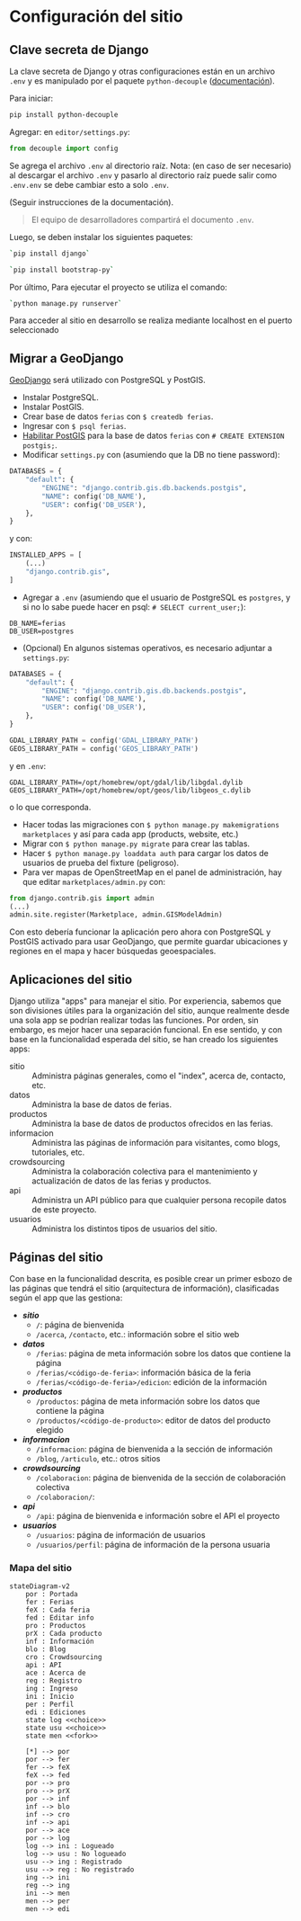 # Configuración del sitio

## Clave secreta de Django

La clave secreta de Django y otras configuraciones están en un archivo `.env` y es manipulado por el paquete `python-decouple` ([documentación](https://pypi.org/project/python-decouple/)).

Para iniciar:

```bash
pip install python-decouple
```

Agregar: en `editor/settings.py`:

```python
from decouple import config
```

Se agrega el archivo `.env` al directorio raíz. Nota: (en caso de ser necesario) al descargar el archivo `.env` y pasarlo al directorio raíz puede salir como `.env.env` se debe cambiar esto a solo `.env`.

(Seguir instrucciones de la documentación).

> El equipo de desarrolladores compartirá el documento `.env`.

Luego, se deben instalar los siguientes paquetes:

```bash
`pip install django`
```

```bash
`pip install bootstrap-py`
```

Por último, Para ejecutar el proyecto se utiliza el comando:

```bash
`python manage.py runserver`
```

Para acceder al sitio en desarrollo se realiza mediante localhost en el puerto seleccionado

## Migrar a GeoDjango

[GeoDjango](https://docs.djangoproject.com/en/4.2/ref/contrib/gis/) será utilizado con PostgreSQL y PostGIS.

- Instalar PostgreSQL.
- Instalar PostGIS.
- Crear base de datos `ferias` con `$ createdb ferias`.
- Ingresar con `$ psql ferias`.
- [Habilitar PostGIS](https://docs.djangoproject.com/en/4.2/ref/contrib/gis/install/postgis/) para la base de datos `ferias` con `# CREATE EXTENSION postgis;`.
- Modificar `settings.py` con (asumiendo que la DB no tiene password):
```python
DATABASES = {
    "default": {
        "ENGINE": "django.contrib.gis.db.backends.postgis",
        "NAME": config('DB_NAME'),
        "USER": config('DB_USER'),
    },
}
```
y con:
```python
INSTALLED_APPS = [
    (...)
    "django.contrib.gis",
]
```
- Agregar a `.env` (asumiendo que el usuario de PostgreSQL es `postgres`, y si no lo sabe puede hacer en psql: `# SELECT current_user;`):
```
DB_NAME=ferias
DB_USER=postgres
```
- (Opcional) En algunos sistemas operativos, es necesario adjuntar a `settings.py`:
```python
DATABASES = {
    "default": {
        "ENGINE": "django.contrib.gis.db.backends.postgis",
        "NAME": config('DB_NAME'),
        "USER": config('DB_USER'),
    },
}

GDAL_LIBRARY_PATH = config('GDAL_LIBRARY_PATH')
GEOS_LIBRARY_PATH = config('GEOS_LIBRARY_PATH')
```
y en `.env`:
```
GDAL_LIBRARY_PATH=/opt/homebrew/opt/gdal/lib/libgdal.dylib
GEOS_LIBRARY_PATH=/opt/homebrew/opt/geos/lib/libgeos_c.dylib
```
o lo que corresponda.
- Hacer todas las migraciones con `$ python manage.py makemigrations marketplaces` y así para cada app (products, website, etc.)
- Migrar con `$ python manage.py migrate` para crear las tablas.
- Hacer `$ python manage.py loaddata auth` para cargar los datos de usuarios de prueba del fixture (peligroso).
- Para ver mapas de OpenStreetMap en el panel de administración, hay que editar `marketplaces/admin.py` con:
```python
from django.contrib.gis import admin
(...)
admin.site.register(Marketplace, admin.GISModelAdmin)
```

Con esto debería funcionar la aplicación pero ahora con PostgreSQL y PostGIS activado para usar GeoDjango, que permite guardar ubicaciones y regiones en el mapa y hacer búsquedas geoespaciales.

## Aplicaciones del sitio

Django utiliza "apps" para manejar el sitio. Por experiencia, sabemos que son divisiones útiles para la organización del sitio, aunque realmente desde una sola app se podrían realizar todas las funciones. Por orden, sin embargo, es mejor hacer una separación funcional. En ese sentido, y con base en la funcionalidad esperada del sitio, se han creado los siguientes apps:

<dl>
    <dt>sitio</dt>
    <dd>Administra páginas generales, como el "index", acerca de, contacto, etc.</dd>
    <dt>datos</dt>
    <dd>Administra la base de datos de ferias.</dd>
    <dt>productos</dt>
    <dd>Administra la base de datos de productos ofrecidos en las ferias.</dd>
    <dt>informacion</dt>
    <dd>Administra las páginas de información para visitantes, como blogs, tutoriales, etc.</dd>
    <dt>crowdsourcing</dt>
    <dd>Administra la colaboración colectiva para el mantenimiento y actualización de datos de las ferias y productos.</dd>
    <dt>api</dt>
    <dd>Administra un API público para que cualquier persona recopile datos de este proyecto.</dd>
    <dt>usuarios</dt>
    <dd>Administra los distintos tipos de usuarios del sitio.</dd>
</dl>

## Páginas del sitio

Con base en la funcionalidad descrita, es posible crear un primer esbozo de las páginas que tendrá el sitio (arquitectura de información), clasificadas según el app que las gestiona:

- ***sitio***
    - `/`: página de bienvenida
    - `/acerca`, `/contacto`, etc.: información sobre el sitio web
- ***datos***
    - `/ferias`: página de meta información sobre los datos que contiene la página
    - `/ferias/<código-de-feria>`: información básica de la feria
    - `/ferias/<código-de-feria>/edicion`: edición de la información
- ***productos***
    - `/productos`: página de meta información sobre los datos que contiene la página
    - `/productos/<código-de-producto>`: editor de datos del producto elegido
- ***informacion***
    - `/informacion`: página de bienvenida a la sección de información
    - `/blog`, `/articulo`, etc.: otros sitios
- ***crowdsourcing***
    - `/colaboracion`: página de bienvenida de la sección de colaboración colectiva
    - `/colaboracion/`:
- ***api***
    - `/api`: página de bienvenida e información sobre el API el proyecto
- ***usuarios***
    - `/usuarios`: página de información de usuarios
    - `/usuarios/perfil`: página de información de la persona usuaria

### Mapa del sitio

```mermaid
stateDiagram-v2
    por : Portada
    fer : Ferias
    feX : Cada feria
    fed : Editar info
    pro : Productos
    prX : Cada producto
    inf : Información
    blo : Blog
    cro : Crowdsourcing
    api : API
    ace : Acerca de
    reg : Registro
    ing : Ingreso
    ini : Inicio
    per : Perfil
    edi : Ediciones
    state log <<choice>>
    state usu <<choice>>
    state men <<fork>>

    [*] --> por
    por --> fer
    fer --> feX
    feX --> fed
    por --> pro
    pro --> prX
    por --> inf
    inf --> blo
    inf --> cro
    inf --> api
    por --> ace
    por --> log
    log --> ini : Logueado
    log --> usu : No logueado
    usu --> ing : Registrado
    usu --> reg : No registrado
    ing --> ini
    reg --> ing
    ini --> men
    men --> per
    men --> edi
```
